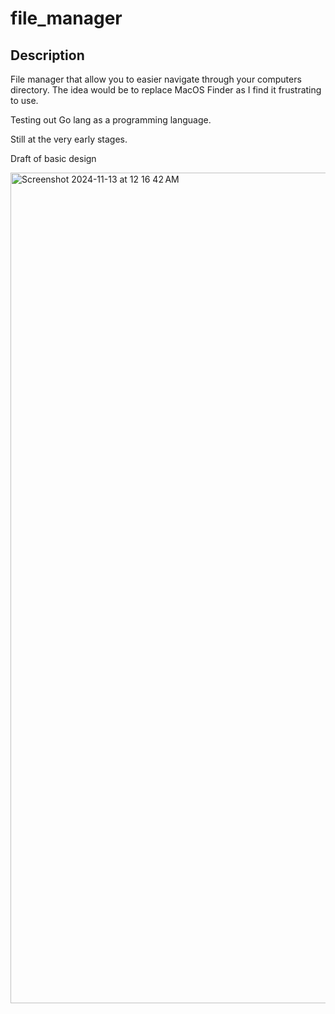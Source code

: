 # file_manager

## Description

File manager that allow you to easier navigate through your computers directory.
The idea would be to replace MacOS Finder as I find it frustrating to use.

Testing out Go lang as a programming language.

Still at the very early stages.

Draft of basic design

<img width="1329" alt="Screenshot 2024-11-13 at 12 16 42 AM" src="https://github.com/user-attachments/assets/0ee84ce7-778b-466e-87b5-a6e311d795d3">

